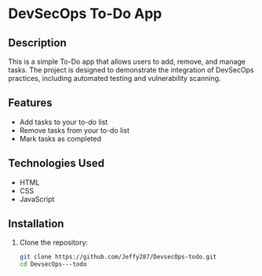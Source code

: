 # DevSecOps To-Do App

## Description
This is a simple To-Do app that allows users to add, remove, and manage tasks. The project is designed to demonstrate the integration of DevSecOps practices, including automated testing and vulnerability scanning.

## Features
- Add tasks to your to-do list
- Remove tasks from your to-do list
- Mark tasks as completed

## Technologies Used
- HTML
- CSS
- JavaScript
##
## Installation

1. Clone the repository:
   ```bash
   git clone https://github.com/Jeffy287/DevsecOps-todo.git
   cd DevsecOps---todo
